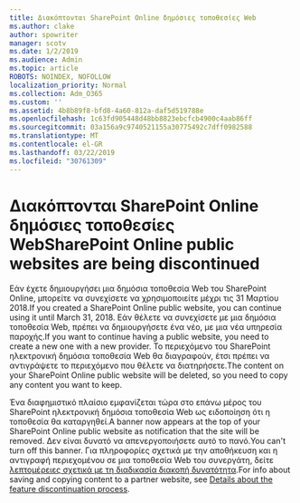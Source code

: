 ```yaml
---
title: Διακόπτονται SharePoint Online δημόσιες τοποθεσίες Web
ms.author: clake
author: spowriter
manager: scotv
ms.date: 1/2/2019
ms.audience: Admin
ms.topic: article
ROBOTS: NOINDEX, NOFOLLOW
localization_priority: Normal
ms.collection: Adm_O365
ms.custom: ''
ms.assetid: 4b8b89f8-bfd8-4a60-812a-daf5d519788e
ms.openlocfilehash: 1c63fd905448d48bb8823ebcfcb4900c4aab86ff
ms.sourcegitcommit: 03a156a9c9740521155a30775492c7dff0982588
ms.translationtype: MT
ms.contentlocale: el-GR
ms.lasthandoff: 03/22/2019
ms.locfileid: "30761309"
---
```

# <a name="sharepoint-online-public-websites-are-being-discontinued"></a><span data-ttu-id="06486-102">Διακόπτονται SharePoint Online δημόσιες τοποθεσίες Web</span><span class="sxs-lookup"><span data-stu-id="06486-102">SharePoint Online public websites are being discontinued</span></span>

<span data-ttu-id="06486-103">Εάν έχετε δημιουργήσει μια δημόσια τοποθεσία Web του SharePoint Online, μπορείτε να συνεχίσετε να χρησιμοποιείτε μέχρι τις 31 Μαρτίου 2018.</span><span class="sxs-lookup"><span data-stu-id="06486-103">If you created a SharePoint Online public website, you can continue using it until March 31, 2018.</span></span> <span data-ttu-id="06486-104">Εάν θέλετε να συνεχίσετε με μια δημόσια τοποθεσία Web, πρέπει να δημιουργήσετε ένα νέο, με μια νέα υπηρεσία παροχής.</span><span class="sxs-lookup"><span data-stu-id="06486-104">If you want to continue having a public website, you need to create a new one with a new provider.</span></span> <span data-ttu-id="06486-105">Το περιεχόμενο του SharePoint ηλεκτρονική δημόσια τοποθεσία Web θα διαγραφούν, έτσι πρέπει να αντιγράψετε το περιεχόμενο που θέλετε να διατηρήσετε.</span><span class="sxs-lookup"><span data-stu-id="06486-105">The content on your SharePoint Online public website will be deleted, so you need to copy any content you want to keep.</span></span>
  
<span data-ttu-id="06486-106">Ένα διαφημιστικό πλαίσιο εμφανίζεται τώρα στο επάνω μέρος του SharePoint ηλεκτρονική δημόσια τοποθεσία Web ως ειδοποίηση ότι η τοποθεσία θα καταργηθεί.</span><span class="sxs-lookup"><span data-stu-id="06486-106">A banner now appears at the top of your SharePoint Online public website as notification that the site will be removed.</span></span> <span data-ttu-id="06486-107">Δεν είναι δυνατό να απενεργοποιήσετε αυτό το πανό.</span><span class="sxs-lookup"><span data-stu-id="06486-107">You can't turn off this banner.</span></span> <span data-ttu-id="06486-108">Για πληροφορίες σχετικά με την αποθήκευση και η αντιγραφή περιεχομένου σε μια τοποθεσία Web του συνεργάτη, δείτε [λεπτομέρειες σχετικά με τη διαδικασία διακοπή δυνατότητα](https://go.microsoft.com/fwlink/?linkid=866980).</span><span class="sxs-lookup"><span data-stu-id="06486-108">For info about saving and copying content to a partner website, see [Details about the feature discontinuation process](https://go.microsoft.com/fwlink/?linkid=866980).</span></span> 
  

